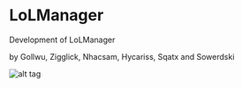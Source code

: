 # LoLManager
Development of LoLManager

by Gollwu, Zigglick, Nhacsam, Hycariss, Sqatx and Sowerdski 

![alt tag](https://raw.github.com/Gollwu/LoLManager/tree/master/assets/doge.jpg "Doge")

